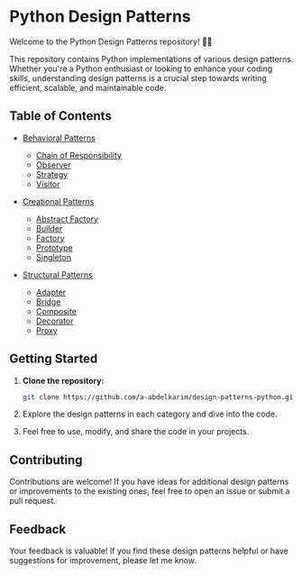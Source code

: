 # Python Design Patterns

Welcome to the Python Design Patterns repository! 🐍✨

This repository contains Python implementations of various design patterns. Whether you're a Python enthusiast or looking to enhance your coding skills, understanding design patterns is a crucial step towards writing efficient, scalable, and maintainable code.

## Table of Contents

- [Behavioral Patterns](https://github.com/a-abdelkarim/design-patterns-python/tree/main/behavioural_patterns)
  - [Chain of Responsibility](https://github.com/a-abdelkarim/design-patterns-python/tree/main/behavioural_patterns/chain.py)
  - [Observer](https://github.com/a-abdelkarim/design-patterns-python/tree/main/behavioural_patterns/observer.py)
  - [Strategy](https://github.com/a-abdelkarim/design-patterns-python/tree/main/behavioural_patterns/strategy.py)
  - [Visitor](https://github.com/a-abdelkarim/design-patterns-python/tree/main/behavioural_patterns/visitor.py)

- [Creational Patterns](https://github.com/a-abdelkarim/design-patterns-python/tree/main/creational_patterns)
  - [Abstract Factory](https://github.com/a-abdelkarim/design-patterns-python/tree/main/creational_patterns/abstract_factory.py)
  - [Builder](https://github.com/a-abdelkarim/design-patterns-python/tree/main/creational_patterns/builder.py)
  - [Factory](https://github.com/a-abdelkarim/design-patterns-python/tree/main/creational_patterns/factory.py)
  - [Prototype](https://github.com/a-abdelkarim/design-patterns-python/tree/main/creational_patterns/prototype.py)
  - [Singleton](https://github.com/a-abdelkarim/design-patterns-python/tree/main/creational_patterns/singleton.py)

- [Structural Patterns](https://github.com/a-abdelkarim/design-patterns-python/tree/main/structural_patterns)
  - [Adapter](https://github.com/a-abdelkarim/design-patterns-python/tree/main/structural_patterns/adapter.py)
  - [Bridge](https://github.com/a-abdelkarim/design-patterns-python/tree/main/structural_patterns/bridge.py)
  - [Composite](https://github.com/a-abdelkarim/design-patterns-python/tree/main/structural_patterns/composite.py)
  - [Decorator](https://github.com/a-abdelkarim/design-patterns-python/tree/main/structural_patterns/decorator.py)
  - [Proxy](https://github.com/a-abdelkarim/design-patterns-python/tree/main/structural_patterns/proxy.py)

## Getting Started

1. **Clone the repository:**

    ```bash
    git clone https://github.com/a-abdelkarim/design-patterns-python.git
    ```

2. Explore the design patterns in each category and dive into the code.

3. Feel free to use, modify, and share the code in your projects.

## Contributing

Contributions are welcome! If you have ideas for additional design patterns or improvements to the existing ones, feel free to open an issue or submit a pull request.

## Feedback

Your feedback is valuable! If you find these design patterns helpful or have suggestions for improvement, please let me know.

